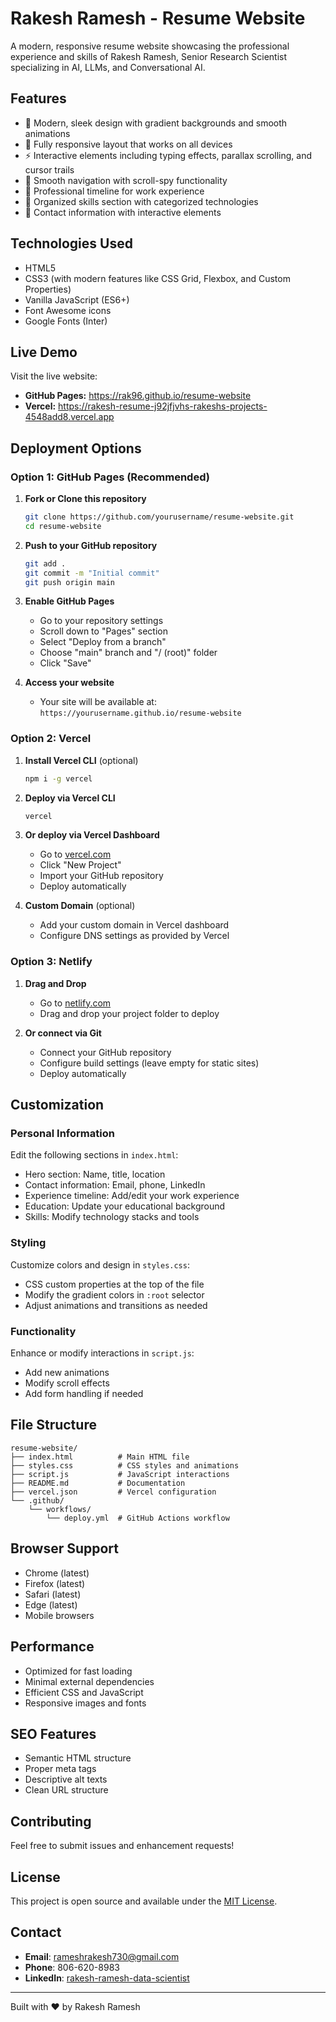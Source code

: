 # Rakesh Ramesh - Resume Website

A modern, responsive resume website showcasing the professional experience and skills of Rakesh Ramesh, Senior Research Scientist specializing in AI, LLMs, and Conversational AI.

## Features

- 🎨 Modern, sleek design with gradient backgrounds and smooth animations
- 📱 Fully responsive layout that works on all devices
- ⚡ Interactive elements including typing effects, parallax scrolling, and cursor trails
- 🧭 Smooth navigation with scroll-spy functionality
- 🎯 Professional timeline for work experience
- 💼 Organized skills section with categorized technologies
- 📧 Contact information with interactive elements

## Technologies Used

- HTML5
- CSS3 (with modern features like CSS Grid, Flexbox, and Custom Properties)
- Vanilla JavaScript (ES6+)
- Font Awesome icons
- Google Fonts (Inter)

## Live Demo

Visit the live website: 
- **GitHub Pages:** https://rak96.github.io/resume-website
- **Vercel:** https://rakesh-resume-j92jfjvhs-rakeshs-projects-4548add8.vercel.app

## Deployment Options

### Option 1: GitHub Pages (Recommended)

1. **Fork or Clone this repository**
   ```bash
   git clone https://github.com/yourusername/resume-website.git
   cd resume-website
   ```

2. **Push to your GitHub repository**
   ```bash
   git add .
   git commit -m "Initial commit"
   git push origin main
   ```

3. **Enable GitHub Pages**
   - Go to your repository settings
   - Scroll down to "Pages" section
   - Select "Deploy from a branch"
   - Choose "main" branch and "/ (root)" folder
   - Click "Save"

4. **Access your website**
   - Your site will be available at: `https://yourusername.github.io/resume-website`

### Option 2: Vercel

1. **Install Vercel CLI** (optional)
   ```bash
   npm i -g vercel
   ```

2. **Deploy via Vercel CLI**
   ```bash
   vercel
   ```

3. **Or deploy via Vercel Dashboard**
   - Go to [vercel.com](https://vercel.com)
   - Click "New Project"
   - Import your GitHub repository
   - Deploy automatically

4. **Custom Domain** (optional)
   - Add your custom domain in Vercel dashboard
   - Configure DNS settings as provided by Vercel

### Option 3: Netlify

1. **Drag and Drop**
   - Go to [netlify.com](https://netlify.com)
   - Drag and drop your project folder to deploy

2. **Or connect via Git**
   - Connect your GitHub repository
   - Configure build settings (leave empty for static sites)
   - Deploy automatically

## Customization

### Personal Information
Edit the following sections in `index.html`:
- Hero section: Name, title, location
- Contact information: Email, phone, LinkedIn
- Experience timeline: Add/edit your work experience
- Education: Update your educational background
- Skills: Modify technology stacks and tools

### Styling
Customize colors and design in `styles.css`:
- CSS custom properties at the top of the file
- Modify the gradient colors in `:root` selector
- Adjust animations and transitions as needed

### Functionality
Enhance or modify interactions in `script.js`:
- Add new animations
- Modify scroll effects
- Add form handling if needed

## File Structure

```
resume-website/
├── index.html          # Main HTML file
├── styles.css          # CSS styles and animations
├── script.js           # JavaScript interactions
├── README.md           # Documentation
├── vercel.json         # Vercel configuration
└── .github/
    └── workflows/
        └── deploy.yml  # GitHub Actions workflow
```

## Browser Support

- Chrome (latest)
- Firefox (latest)
- Safari (latest)
- Edge (latest)
- Mobile browsers

## Performance

- Optimized for fast loading
- Minimal external dependencies
- Efficient CSS and JavaScript
- Responsive images and fonts

## SEO Features

- Semantic HTML structure
- Proper meta tags
- Descriptive alt texts
- Clean URL structure

## Contributing

Feel free to submit issues and enhancement requests!

## License

This project is open source and available under the [MIT License](LICENSE).

## Contact

- **Email**: rameshrakesh730@gmail.com
- **Phone**: 806-620-8983
- **LinkedIn**: [rakesh-ramesh-data-scientist](https://www.linkedin.com/in/rakesh-ramesh-data-scientist)

---

Built with ❤️ by Rakesh Ramesh 